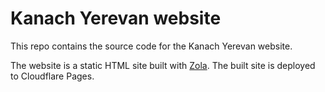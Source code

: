# Kanach Yerevan website

This repo contains the source code for the Kanach Yerevan website.

The website is a static HTML site built with [Zola](https://getzola.org/).
The built site is deployed to Cloudflare Pages.
